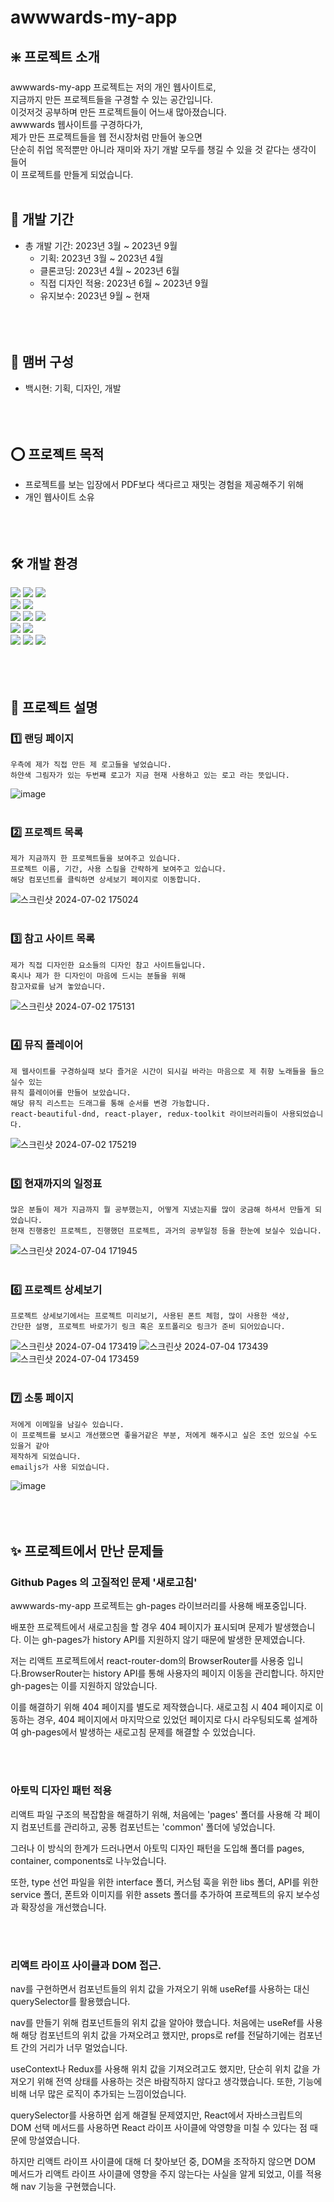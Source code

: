 # awwwards-my-app

## ❇️ 프로젝트 소개

awwwards-my-app 프로젝트는 저의 개인 웹사이트로, <br/>
지금까지 만든 프로젝트들을 구경할 수 있는 공간입니다. <br/>
이것저것 공부하며 만든 프로젝트들이 어느새 많아졌습니다. <br/>
awwwards 웹사이트를 구경하다가, <br/>
제가 만든 프로젝트들을 웹 전시장처럼 만들어 놓으면 <br/>
단순히 취업 목적뿐만 아니라 재미와 자기 개발 모두를 챙길 수 있을 것 같다는 생각이 들어<br/>
이 프로젝트를 만들게 되었습니다.
<br/><br/>

## 📆 개발 기간

- 총 개발 기간: 2023년 3월 ~ 2023년 9월
  - 기획: 2023년 3월 ~ 2023년 4월
  - 클론코딩: 2023년 4월 ~ 2023년 6월
  - 직접 디자인 적용: 2023년 6월 ~ 2023년 9월
  - 유지보수: 2023년 9월 ~ 현재
    <br/><br/>
    <br/><br/>

## 👤 맴버 구성

- 백시현: 기획, 디자인, 개발
  <br/><br/>
  <br/><br/>

## ⭕ 프로젝트 목적

- 프로젝트를 보는 입장에서 PDF보다 색다르고 재밋는 경험을 제공해주기 위해
- 개인 웹사이트 소유
  <br/><br/>
  <br/><br/>

## 🛠️ 개발 환경

<span><img src="https://img.shields.io/badge/HTML5-E34F26?style=flat-square&logo=html5&logoColor=white"/></span>
<span><img src="https://img.shields.io/badge/CSS3-1572B6?style=flat-square&logo=css3&logoColor=white"/></span>
<span><img src="https://img.shields.io/badge/styled_components-DB7093?style=flat-square&logo=styledcomponents&logoColor=white"/></span><br/>
<span><img src="https://img.shields.io/badge/JavaScript-F7DF1E?style=flat-square&logo=javascript&logoColor=black"/></span>
<span><img src="https://img.shields.io/badge/TypeScript-3178C6?style=flat-square&logo=typescript&logoColor=white"/></span><br/>
<span><img src="https://img.shields.io/badge/React-61DAFB?style=flat-square&logo=react&logoColor=black"/></span>
<span><img src="https://img.shields.io/badge/ReactQuery-FF4154?style=flat-square&logo=reactquery&logoColor=white"/></span>
<span><img src="https://img.shields.io/badge/Redux_Toolkit-764ABC?style=flat-square&logo=redux&logoColor=white"/></span><br/>
<span><img src="https://img.shields.io/badge/git-F05032?style=flat-square&logo=git&logoColor=white"/></span>
<span><img src="https://img.shields.io/badge/Github-181717?style=flat-square&logo=github&logoColor=white"/></span><br/>
<span><img src="https://img.shields.io/badge/VisualStudioCode-007ACC?style=flat-square&logo=visualstudiocode&logoColor=white"/></span>
<span><img src="https://img.shields.io/badge/figma-F24E1E?style=flat-square&logo=figma&logoColor=white"/></span>
<span><img src="https://img.shields.io/badge/Windows-0078D6?style=flat-square&logo=windows&logoColor=white"/></span>
<br/><br/>
<br/><br/>

## 📄 프로젝트 설명

### 1️⃣ 랜딩 페이지

```
우측에 제가 직접 만든 제 로고들을 넣었습니다.
하얀색 그림자가 있는 두번쨰 로고가 지금 현재 사용하고 있는 로고 라는 뜻입니다.
```

![image](https://github.com/baek-si-hyun/awwwards-my-app/assets/107901109/eae56bcb-cdbc-4cbf-ab16-26de5892d97a)
<br/><br/>

### 2️⃣ 프로젝트 목록

```
제가 지금까지 한 프로젝트들을 보여주고 있습니다.
프로젝트 이름, 기간, 사용 스킬을 간략하게 보여주고 있습니다.
해당 컴포넌트를 클릭하면 상세보기 페이지로 이동합니다.
```

![스크린샷 2024-07-02 175024](https://github.com/baek-si-hyun/awwwards-my-app/assets/107901109/f242053c-5745-405c-947b-31083415835f)
<br/><br/>

### 3️⃣ 참고 사이트 목록

```
제가 직접 디자인한 요소들의 디자인 참고 사이트들입니다.
혹시나 제가 한 디자인이 마음에 드시는 분들을 위해
참고자료를 남겨 놓았습니다.
```

![스크린샷 2024-07-02 175131](https://github.com/baek-si-hyun/awwwards-my-app/assets/107901109/157b1920-cc17-4445-b64c-b689e3fcf904)
<br/><br/>

### 4️⃣ 뮤직 플레이어

```
제 웹사이트를 구경하실때 보다 즐거운 시간이 되시길 바라는 마음으로 제 취향 노래들을 들으실수 있는
뮤직 플레이어를 만들어 보았습니다.
해당 뮤직 리스트는 드래그를 통해 순서를 변경 가능합니다.
react-beautiful-dnd, react-player, redux-toolkit 라이브러리들이 사용되었습니다.
```

![스크린샷 2024-07-02 175219](https://github.com/baek-si-hyun/awwwards-my-app/assets/107901109/bb89db1f-9bae-4306-a432-e8ccb80f9009)
<br/><br/>

### 5️⃣ 현재까지의 일정표

```
많은 분들이 제가 지금까지 뭘 공부했는지, 어떻게 지냈는지를 많이 궁금해 하셔서 만들게 되었습니다.
현재 진행중인 프로젝트, 진행했던 프로젝트, 과거의 공부일정 등을 한눈에 보실수 있습니다.
```

![스크린샷 2024-07-04 171945](https://github.com/baek-si-hyun/awwwards-my-app/assets/107901109/b54eaa6e-208d-4ccc-bb5b-ca2682a20448)
<br/><br/>

### 6️⃣ 프로젝트 상세보기

```
프로젝트 상세보기에서는 프로젝트 미리보기, 사용된 폰트 체험, 많이 사용한 색상,
간단한 설명, 프로젝트 바로가기 링크 혹은 포트폴리오 링크가 준비 되어있습니다.
```

![스크린샷 2024-07-04 173419](https://github.com/baek-si-hyun/awwwards-my-app/assets/107901109/4cdb3070-f13e-41c9-a5cc-d259ebb0dca7)
![스크린샷 2024-07-04 173439](https://github.com/baek-si-hyun/awwwards-my-app/assets/107901109/cbcbe4e7-b773-4539-9b8f-9bec64fb4ca1)
![스크린샷 2024-07-04 173459](https://github.com/baek-si-hyun/awwwards-my-app/assets/107901109/c6c205e2-febe-4da9-b838-196556e3ea56)
<br/><br/>

### 7️⃣ 소통 페이지

```
저에게 이메일을 남길수 있습니다.
이 프로젝트를 보시고 개선했으면 좋을거같은 부분, 저에게 해주시고 싶은 조언 있으실 수도 있을거 같아
제작하게 되었습니다.
emailjs가 사용 되었습니다.
```

![image](https://github.com/baek-si-hyun/awwwards-my-app/assets/107901109/c812d1e2-36e1-4daf-bacf-f66c43360875)
<br/><br/>
<br/><br/>

## ✨ 프로젝트에서 만난 문제들

### Github Pages 의 고질적인 문제 '새로고침'

awwwards-my-app 프로젝트는 gh-pages 라이브러리를 사용해 배포중입니다.

배포한 프로젝트에서 새로고침을 할 경우 404 페이지가 표시되며 문제가 발생했습니다. 이는 gh-pages가 history API를 지원하지 않기 때문에 발생한 문제였습니다.

저는 리액트 프로젝트에서 react-router-dom의 BrowserRouter를 사용중 입니다.BrowserRouter는 history API를 통해 사용자의 페이지 이동을 관리합니다. 하지만 gh-pages는 이를 지원하지 않았습니다.

이를 해결하기 위해 404 페이지를 별도로 제작했습니다. 새로고침 시 404 페이지로 이동하는 경우, 404 페이지에서 마지막으로 있었던 페이지로 다시 라우팅되도록 설계하여 gh-pages에서 발생하는 새로고침 문제를 해결할 수 있었습니다.

<br/><br/>

### 아토믹 디자인 패턴 적용

리액트 파일 구조의 복잡함을 해결하기 위해, 처음에는 'pages' 폴더를 사용해 각 페이지 컴포넌트를 관리하고, 공통 컴포넌트는 'common' 폴더에 넣었습니다.

그러나 이 방식의 한계가 드러나면서 아토믹 디자인 패턴을 도입해 폴더를 pages, container, components로 나누었습니다.

또한, type 선언 파일을 위한 interface 폴더, 커스텀 훅을 위한 libs 폴더, API를 위한 service 폴더, 폰트와 이미지를 위한 assets 폴더를 추가하여 프로젝트의 유지 보수성과 확장성을 개선했습니다.

<br/><br/>

### 리액트 라이프 사이클과 DOM 접근.

nav를 구현하면서 컴포넌트들의 위치 값을 가져오기 위해 useRef를 사용하는 대신 querySelector를 활용했습니다.

nav를 만들기 위해 컴포넌트들의 위치 값을 알아야 했습니다. 처음에는 useRef를 사용해 해당 컴포넌트의 위치 값을 가져오려고 했지만, props로 ref를 전달하기에는 컴포넌트 간의 거리가 너무 멀었습니다.

useContext나 Redux를 사용해 위치 값을 기져오려고도 했지만, 단순히 위치 값을 가져오기 위해 전역 상태를 사용하는 것은 바람직하지 않다고 생각했습니다. 또한, 기능에 비해 너무 많은 로직이 추가되는 느낌이었습니다.

querySelector를 사용하면 쉽게 해결될 문제였지만, React에서 자바스크립트의 DOM 선택 메서드를 사용하면 React 라이프 사이클에 악영향을 미칠 수 있다는 점 때문에 망설였습니다.

하지만 리액트 라이프 사이클에 대해 더 찾아보던 중, DOM을 조작하지 않으면 DOM 메서드가 리액트 라이프 사이클에 영향을 주지 않는다는 사실을 알게 되었고, 이를 적용해 nav 기능을 구현했습니다.

